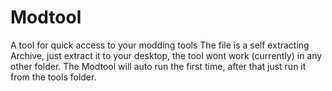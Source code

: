 # Modtool
A tool for quick access to your modding tools
The file is a self extracting Archive, just extract it
to your desktop, the tool wont work (currently) in any 
other folder.
The Modtool will auto run the first time, after that just
run it from the tools folder.
